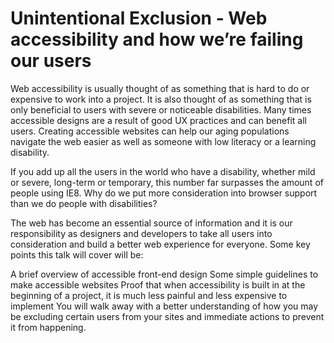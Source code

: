 # Unintentional Exclusion - Web accessibility and how we’re failing our users

Web accessibility is usually thought of as something that is hard to do or expensive to work into a project. It is also thought of as something that is only beneficial to users with severe or noticeable disabilities. Many times accessible designs are a result of good UX practices and can benefit all users. Creating accessible websites can help our aging populations navigate the web easier as well as someone with low literacy or a learning disability.

If you add up all the users in the world who have a disability, whether mild or severe, long-term or temporary, this number far surpasses the amount of people using IE8. Why do we put more consideration into browser support than we do people with disabilities?

The web has become an essential source of information and it is our responsibility as designers and developers to take all users into consideration and build a better web experience for everyone. Some key points this talk will cover will be:

A brief overview of accessible front-end design
Some simple guidelines to make accessible websites
Proof that when accessibility is built in at the beginning of a project, it is much less painful and less expensive to implement
You will walk away with a better understanding of how you may be excluding certain users from your sites and immediate actions to prevent it from happening.

